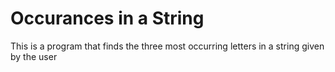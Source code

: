 # Occurances in a String 
This is a program that finds the three most occurring letters in a string given by the user

